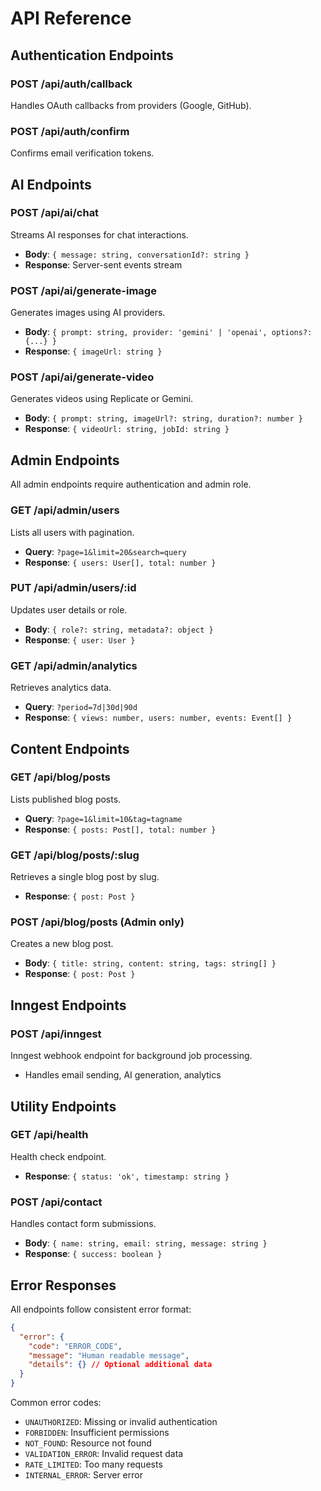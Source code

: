 # API Reference

## Authentication Endpoints

### POST /api/auth/callback
Handles OAuth callbacks from providers (Google, GitHub).

### POST /api/auth/confirm
Confirms email verification tokens.

## AI Endpoints

### POST /api/ai/chat
Streams AI responses for chat interactions.
- **Body**: `{ message: string, conversationId?: string }`
- **Response**: Server-sent events stream

### POST /api/ai/generate-image
Generates images using AI providers.
- **Body**: `{ prompt: string, provider: 'gemini' | 'openai', options?: {...} }`
- **Response**: `{ imageUrl: string }`

### POST /api/ai/generate-video
Generates videos using Replicate or Gemini.
- **Body**: `{ prompt: string, imageUrl?: string, duration?: number }`
- **Response**: `{ videoUrl: string, jobId: string }`

## Admin Endpoints

All admin endpoints require authentication and admin role.

### GET /api/admin/users
Lists all users with pagination.
- **Query**: `?page=1&limit=20&search=query`
- **Response**: `{ users: User[], total: number }`

### PUT /api/admin/users/:id
Updates user details or role.
- **Body**: `{ role?: string, metadata?: object }`
- **Response**: `{ user: User }`

### GET /api/admin/analytics
Retrieves analytics data.
- **Query**: `?period=7d|30d|90d`
- **Response**: `{ views: number, users: number, events: Event[] }`

## Content Endpoints

### GET /api/blog/posts
Lists published blog posts.
- **Query**: `?page=1&limit=10&tag=tagname`
- **Response**: `{ posts: Post[], total: number }`

### GET /api/blog/posts/:slug
Retrieves a single blog post by slug.
- **Response**: `{ post: Post }`

### POST /api/blog/posts (Admin only)
Creates a new blog post.
- **Body**: `{ title: string, content: string, tags: string[] }`
- **Response**: `{ post: Post }`

## Inngest Endpoints

### POST /api/inngest
Inngest webhook endpoint for background job processing.
- Handles email sending, AI generation, analytics

## Utility Endpoints

### GET /api/health
Health check endpoint.
- **Response**: `{ status: 'ok', timestamp: string }`

### POST /api/contact
Handles contact form submissions.
- **Body**: `{ name: string, email: string, message: string }`
- **Response**: `{ success: boolean }`

## Error Responses

All endpoints follow consistent error format:
```json
{
  "error": {
    "code": "ERROR_CODE",
    "message": "Human readable message",
    "details": {} // Optional additional data
  }
}
```

Common error codes:
- `UNAUTHORIZED`: Missing or invalid authentication
- `FORBIDDEN`: Insufficient permissions
- `NOT_FOUND`: Resource not found
- `VALIDATION_ERROR`: Invalid request data
- `RATE_LIMITED`: Too many requests
- `INTERNAL_ERROR`: Server error
